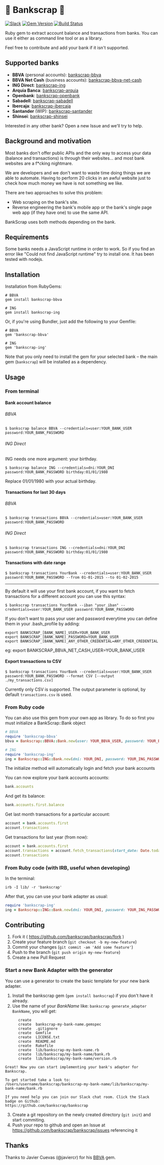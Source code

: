 # 💸 Bankscrap 💸

[![Slack](https://now-examples-slackin-hiyfeggjfn.now.sh/badge.svg)](https://now-examples-slackin-hiyfeggjfn.now.sh/)
[![Gem Version](https://badge.fury.io/rb/bankscrap.svg)](https://badge.fury.io/rb/bankscrap)
[![Build Status](https://travis-ci.org/bankscrap/bankscrap.svg?branch=master)](https://travis-ci.org/bankscrap/bankscrap)

Ruby gem to extract account balance and transactions from banks. You can use it either as command line tool or as a library.

Feel free to contribute and add your bank if it isn't supported.

## Supported banks

* **BBVA** (personal accounts): [bankscrap-bbva](https://github.com/bankscrap/bankscrap-bbva)
* **BBVA Net Cash** (business accounts): [bankscrap-bbva-net-cash](https://github.com/bankscrap/bankscrap-bbva-net-cash)
* **ING Direct**: [bankscrap-ing](https://github.com/bankscrap/bankscrap-ing)
* **Arquia Banca**: [bankscrap-arquia](https://github.com/bankscrap/bankscrap-arquia)
* **Openbank**: [bankscrap-openbank](https://github.com/bankscrap/bankscrap-openbank)
* **Sabadell**: [bankscrap-sabadell](https://github.com/bankscrap/bankscrap-sabadell)
* **Ibercaja**: [bankscrap-ibercaja](https://github.com/bankscrap/bankscrap-ibercaja)
* **Santander** (WIP): [bankscrap-santander](https://github.com/bankscrap/bankscrap-santander)
* **Shinsei**: [bankscrap-shinsei](https://github.com/bankscrap/bankscrap-shinsei)

Interested in any other bank? Open a new Issue and we'll try to help.

## Background and motivation

Most banks don't offer public APIs and the only way to access your data (balance and transactions) is through their websites... and most bank websites are a f*cking nightmare.

We are developers and we don't want to waste time doing things we are able to automate. Having to perform 20 clicks in an awful website just to check how much money we have is not something we like.

There are two approaches to solve this problem:
- Web scraping on the bank's site.
- Reverse engineering the bank's mobile app or the bank's single page web app (if they have one) to use the same API.

BankScrap uses both methods depending on the bank.

## Requirements

Some banks needs a JavaScript runtime in order to work. So if you find an error like "Could not find JavaScript runtime" try to install one. It has been tested with nodejs.

## Installation

Installation from RubyGems:

    # BBVA
    gem install bankscrap-bbva

    # ING
    gem install bankscrap-ing

Or, if you're using Bundler, just add the following to your Gemfile:

    # BBVA
    gem 'bankscrap-bbva'

    # ING
    gem 'bankscrap-ing'

Note that you only need to install the gem for your selected bank – the main gem (`bankscrap`) will be installed as a dependency.

## Usage

### From terminal
#### Bank account balance

###### BBVA

    $ bankscrap balance BBVA --credentials=user:YOUR_BANK_USER password:YOUR_BANK_PASSWORD

###### ING Direct
ING needs one more argument: your birthday.

    $ bankscrap balance ING --credentials=dni:YOUR_DNI password:YOUR_BANK_PASSWORD birthday:01/01/1980

Replace 01/01/1980 with your actual birthday.

#### Transactions for last 30 days
###### BBVA

    $ bankscrap transactions BBVA --credentials=user:YOUR_BANK_USER password:YOUR_BANK_PASSWORD

###### ING Direct

    $ bankscrap transactions ING --credentials=dni:YOUR_DNI password:YOUR_BANK_PASSWORD birthday:01/01/1980

#### Transactions with date range

    $ bankscrap transactions YourBank --credentials=user:YOUR_BANK_USER password:YOUR_BANK_PASSWORD --from 01-01-2015 --to 01-02-2015

---

By default it will use your first bank account, if you want to fetch transactions for a different account you can use this syntax:

    $ bankscrap transactions YourBank --iban "your_iban" --credentials=user:YOUR_BANK_USER password:YOUR_BANK_PASSWORD

If you don't want to pass your user and password everytime you can define them in your .bash_profile by adding:

    export BANKSCRAP_[BANK_NAME]_USER=YOUR_BANK_USER
    export BANKSCRAP_[BANK_NAME]_PASSWORD=YOUR_BANK_USER
    export BANKSCRAP_[BANK_NAME]_ANY_OTHER_CREDENTIAL=ANY_OTHER_CREDENTIAL

eg:
    export BANKSCRAP_BBVA_NET_CASH_USER=YOUR_BANK_USER


#### Export transactions to CSV

    $ bankscrap transactions YourBank --credentials=user:YOUR_BANK_USER password:YOUR_BANK_PASSWORD --format CSV [--output ./my_transactions.csv]

Currently only CSV is supported. The output parameter is optional, by default `transactions.csv` is used.

### From Ruby code

You can also use this gem from your own app as library. To do so first you must initialize a BankScrap::Bank object


```ruby
# BBVA
require 'bankscrap-bbva'
bbva = Bankscrap::BBVA::Bank.new(user: YOUR_BBVA_USER, password: YOUR_BBVA_PASSWORD)

# ING
require 'bankscrap-ing'
ing = Bankscrap::ING::Bank.new(dni: YOUR_DNI, password: YOUR_ING_PASSWORD, birthday: "dd/mm/yyyy")
```


The initialize method will automatically login and fetch your bank accounts

You can now explore your bank accounts accounts:

```ruby
bank.accounts
```

And get its balance:

```ruby
bank.accounts.first.balance
```

Get last month transactions for a particular account:

```ruby
account = bank.accounts.first
account.transactions
```

Get transactions for last year (from now):

```ruby
account = bank.accounts.first
account.transactions = account.fetch_transactions(start_date: Date.today - 1.year, end_date: Date.today)
account.transactions
```

### From Ruby code (with IRB, useful when developing)

In the terminal:

```
irb -I lib/ -r 'bankscrap'
```

After that, you can use your bank adapter as usual:

```ruby
require 'bankscrap-ing'
ing = Bankscrap::ING::Bank.new(dni: YOUR_DNI, password: YOUR_ING_PASSWORD, birthday: "dd/mm/yyyy")
```

## Contributing

1. Fork it ( https://github.com/bankscrap/bankscrap/fork )
2. Create your feature branch (`git checkout -b my-new-feature`)
3. Commit your changes (`git commit -am 'Add some feature'`)
4. Push to the branch (`git push origin my-new-feature`)
5. Create a new Pull Request

### Start a new Bank Adapter with the generator
You can use a generator to create the basic template for your new bank adapter.
1. Install the bankscrap gem (`gem install bankscrap`) if you don't have it already.
2. Use the name of your *BankName* like: `bankscrap generate_adapter BankName`, you will get:

```
      create
      create  bankscrap-my-bank-name.gemspec
      create  .gitignore
      create  Gemfile
      create  LICENSE.txt
      create  README.md
      create  Rakefile
      create  lib/bankscrap-my-bank-name.rb
      create  lib/bankscrap/my-bank-name/bank.rb
      create  lib/bankscrap/my-bank-name/version.rb

Great! Now you can start implementing your bank's adapter for Bankscrap.

To get started take a look to:
/Users/username/bankscrap/bankscrap-my-bank-name/lib/bankscrap/my-bank-name/bank.rb

If you need help you can join our Slack chat room. Click the Slack badge on Github:
https://github.com/bankscrap/bankscrap
```
3. Create a git repository on the newly created directory (`git init`) and start commiting.
4. Push your repo to github and open an Issue at https://github.com/bankscrap/bankscrap/issues referencing it

## Thanks

Thanks to Javier Cuevas (@javiercr) for his [BBVA](https://github.com/javiercr/bbva) gem.
